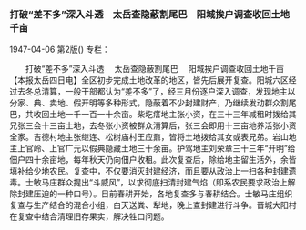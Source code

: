 ### 打破“差不多”深入斗透　太岳查隐蔽割尾巴　阳城挨户调查收回土地千亩

1947-04-06
第2版()
专栏：

　　打破“差不多”深入斗透
  　太岳查隐蔽割尾巴
  　阳城挨户调查收回土地千亩
    【本报太岳四日电】全区初步完成土地改革的地区，皆先后展开复查。阳城六区经过去冬总清算，一般干部都认为“差不多”了，经三月份逐户深入调查，发现地主以分家、典、卖地、假开明等多种形式，隐蔽着不少封建财产，乃继续发动群众割尾巴，共收回土地一千一百一十余亩。柴圪瘩地主张小资，在三十三年减租时拨给其兄张三会十三亩土地，去冬张小资被群众清算后，张三会即用十三亩地养活张小资全家。吉德村地主张继连、松树庙村王应鼐，皆将土地拨给其女或表兄弟。岩山地主上官岭、上官广元以假典隐藏土地三十余亩。护驾地主刘荣章三十三年“开明”给佃户四十余亩地，每年秋天仍向佃户收租。此次复查后，除给地主留生活外，余皆填补给少地农民。复查中，不仅要消灭封建经济，而且要从政治上一扫各种封建遗毒。士敏马庄群众提出“斗威风”，以求彻底扫清封建气焰（即系农民要求政治上解除封建压迫的一种口号）。目前春耕开始，各地复查多与春耕结合。士敏马庄组织复查与生产结合的混合小组，白天送粪、犁地，晚上查封建进行斗争。晋城大阳村在复查中结合清理旧存果实，解决牲口问题。

